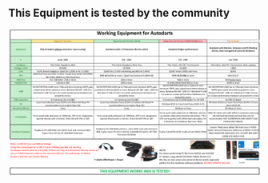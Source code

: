 ## This Equipment is tested by the community

![](https://github.com/SteveMutter/autodarts-Community-Docs/blob/main/source/image14.png)